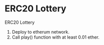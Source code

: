 # ERC20 Lottery

ERC20 Lottery 

1) Deploy to etherum network. 
2) Call play() function with at least 0.01 ether. 

